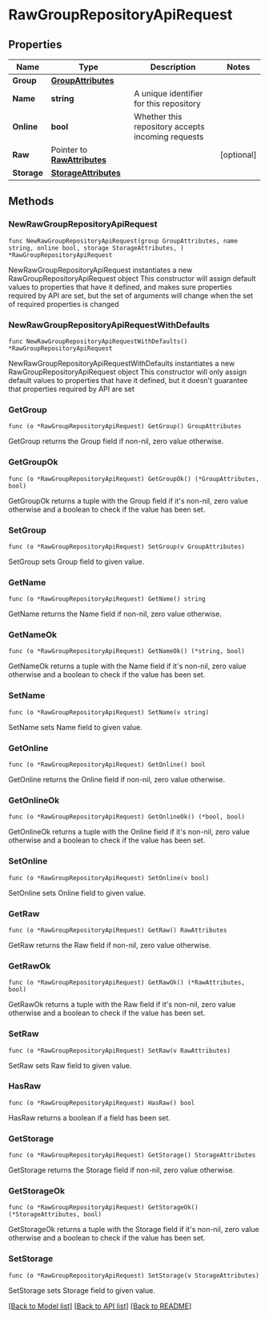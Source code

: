 # RawGroupRepositoryApiRequest

## Properties

Name | Type | Description | Notes
------------ | ------------- | ------------- | -------------
**Group** | [**GroupAttributes**](GroupAttributes.md) |  | 
**Name** | **string** | A unique identifier for this repository | 
**Online** | **bool** | Whether this repository accepts incoming requests | 
**Raw** | Pointer to [**RawAttributes**](RawAttributes.md) |  | [optional] 
**Storage** | [**StorageAttributes**](StorageAttributes.md) |  | 

## Methods

### NewRawGroupRepositoryApiRequest

`func NewRawGroupRepositoryApiRequest(group GroupAttributes, name string, online bool, storage StorageAttributes, ) *RawGroupRepositoryApiRequest`

NewRawGroupRepositoryApiRequest instantiates a new RawGroupRepositoryApiRequest object
This constructor will assign default values to properties that have it defined,
and makes sure properties required by API are set, but the set of arguments
will change when the set of required properties is changed

### NewRawGroupRepositoryApiRequestWithDefaults

`func NewRawGroupRepositoryApiRequestWithDefaults() *RawGroupRepositoryApiRequest`

NewRawGroupRepositoryApiRequestWithDefaults instantiates a new RawGroupRepositoryApiRequest object
This constructor will only assign default values to properties that have it defined,
but it doesn't guarantee that properties required by API are set

### GetGroup

`func (o *RawGroupRepositoryApiRequest) GetGroup() GroupAttributes`

GetGroup returns the Group field if non-nil, zero value otherwise.

### GetGroupOk

`func (o *RawGroupRepositoryApiRequest) GetGroupOk() (*GroupAttributes, bool)`

GetGroupOk returns a tuple with the Group field if it's non-nil, zero value otherwise
and a boolean to check if the value has been set.

### SetGroup

`func (o *RawGroupRepositoryApiRequest) SetGroup(v GroupAttributes)`

SetGroup sets Group field to given value.


### GetName

`func (o *RawGroupRepositoryApiRequest) GetName() string`

GetName returns the Name field if non-nil, zero value otherwise.

### GetNameOk

`func (o *RawGroupRepositoryApiRequest) GetNameOk() (*string, bool)`

GetNameOk returns a tuple with the Name field if it's non-nil, zero value otherwise
and a boolean to check if the value has been set.

### SetName

`func (o *RawGroupRepositoryApiRequest) SetName(v string)`

SetName sets Name field to given value.


### GetOnline

`func (o *RawGroupRepositoryApiRequest) GetOnline() bool`

GetOnline returns the Online field if non-nil, zero value otherwise.

### GetOnlineOk

`func (o *RawGroupRepositoryApiRequest) GetOnlineOk() (*bool, bool)`

GetOnlineOk returns a tuple with the Online field if it's non-nil, zero value otherwise
and a boolean to check if the value has been set.

### SetOnline

`func (o *RawGroupRepositoryApiRequest) SetOnline(v bool)`

SetOnline sets Online field to given value.


### GetRaw

`func (o *RawGroupRepositoryApiRequest) GetRaw() RawAttributes`

GetRaw returns the Raw field if non-nil, zero value otherwise.

### GetRawOk

`func (o *RawGroupRepositoryApiRequest) GetRawOk() (*RawAttributes, bool)`

GetRawOk returns a tuple with the Raw field if it's non-nil, zero value otherwise
and a boolean to check if the value has been set.

### SetRaw

`func (o *RawGroupRepositoryApiRequest) SetRaw(v RawAttributes)`

SetRaw sets Raw field to given value.

### HasRaw

`func (o *RawGroupRepositoryApiRequest) HasRaw() bool`

HasRaw returns a boolean if a field has been set.

### GetStorage

`func (o *RawGroupRepositoryApiRequest) GetStorage() StorageAttributes`

GetStorage returns the Storage field if non-nil, zero value otherwise.

### GetStorageOk

`func (o *RawGroupRepositoryApiRequest) GetStorageOk() (*StorageAttributes, bool)`

GetStorageOk returns a tuple with the Storage field if it's non-nil, zero value otherwise
and a boolean to check if the value has been set.

### SetStorage

`func (o *RawGroupRepositoryApiRequest) SetStorage(v StorageAttributes)`

SetStorage sets Storage field to given value.



[[Back to Model list]](../README.md#documentation-for-models) [[Back to API list]](../README.md#documentation-for-api-endpoints) [[Back to README]](../README.md)


